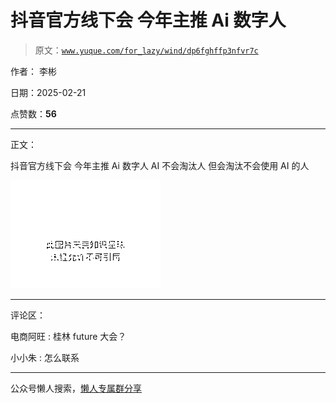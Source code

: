 # 抖音官方线下会 今年主推 Ai 数字人

> 原文：[`www.yuque.com/for_lazy/wind/dp6fghffp3nfvr7c`](https://www.yuque.com/for_lazy/wind/dp6fghffp3nfvr7c)

作者： 李彬

日期：2025-02-21

点赞数：**56**

* * *

正文：

抖音官方线下会 今年主推 Ai 数字人 AI 不会淘汰人 但会淘汰不会使用 AI 的人

![](img/c381ef5e9956fe0bcde7d708a2f6dfeb.png "None")

* * *

评论区：

电商阿旺 : 桂林 future 大会？

小小朱 : 怎么联系

* * *

公众号懒人搜索，[懒人专属群分享](https://lazybook.fun/#/blog/group)